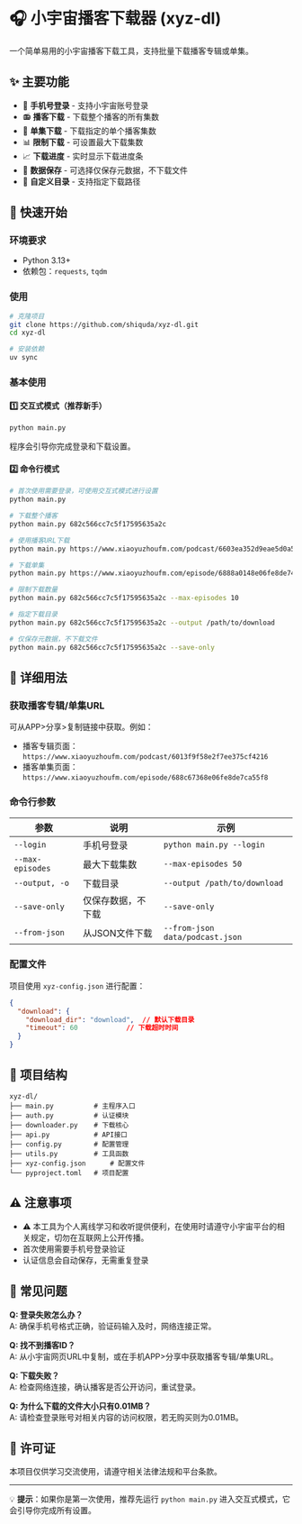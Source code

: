 # 🎧 小宇宙播客下载器 (xyz-dl)

一个简单易用的小宇宙播客下载工具，支持批量下载播客专辑或单集。

## ✨ 主要功能

- 🔐 **手机号登录** - 支持小宇宙账号登录
- 📻 **播客下载** - 下载整个播客的所有集数  
- 🎵 **单集下载** - 下载指定的单个播客集数
- 📊 **限制下载** - 可设置最大下载集数
- 📈 **下载进度** - 实时显示下载进度条
- 💾 **数据保存** - 可选择仅保存元数据，不下载文件
- 📁 **自定义目录** - 支持指定下载路径

## 🚀 快速开始

### 环境要求

- Python 3.13+
- 依赖包：`requests`, `tqdm`

### 使用

```bash
# 克隆项目
git clone https://github.com/shiquda/xyz-dl.git
cd xyz-dl

# 安装依赖
uv sync

```

### 基本使用

#### 1️⃣ 交互式模式（推荐新手）

```bash
python main.py
```

程序会引导你完成登录和下载设置。

#### 2️⃣ 命令行模式

```bash
# 首次使用需要登录，可使用交互式模式进行设置
python main.py

# 下载整个播客
python main.py 682c566cc7c5f17595635a2c

# 使用播客URL下载
python main.py https://www.xiaoyuzhoufm.com/podcast/6603ea352d9eae5d0a5f9151

# 下载单集
python main.py https://www.xiaoyuzhoufm.com/episode/6888a0148e06fe8de74811af

# 限制下载数量
python main.py 682c566cc7c5f17595635a2c --max-episodes 10

# 指定下载目录
python main.py 682c566cc7c5f17595635a2c --output /path/to/download

# 仅保存元数据，不下载文件
python main.py 682c566cc7c5f17595635a2c --save-only
```

## 📖 详细用法

### 获取播客专辑/单集URL

可从APP>分享>复制链接中获取。例如：

- 播客专辑页面：`https://www.xiaoyuzhoufm.com/podcast/6013f9f58e2f7ee375cf4216`
- 播客单集页面：`https://www.xiaoyuzhoufm.com/episode/688c67368e06fe8de7ca55f8`

### 命令行参数

| 参数 | 说明 | 示例 |
|------|------|------|
| `--login` | 手机号登录 | `python main.py --login` |
| `--max-episodes` | 最大下载集数 | `--max-episodes 50` |
| `--output, -o` | 下载目录 | `--output /path/to/download` |
| `--save-only` | 仅保存数据，不下载 | `--save-only` |
| `--from-json` | 从JSON文件下载 | `--from-json data/podcast.json` |

### 配置文件

项目使用 `xyz-config.json` 进行配置：

```json
{
  "download": {
    "download_dir": "download",  // 默认下载目录
    "timeout": 60            // 下载超时时间
  }
}
```

## 📁 项目结构

```
xyz-dl/
├── main.py          # 主程序入口
├── auth.py          # 认证模块
├── downloader.py    # 下载核心
├── api.py           # API接口
├── config.py        # 配置管理
├── utils.py         # 工具函数
├── xyz-config.json      # 配置文件
└── pyproject.toml   # 项目配置
```

## ⚠️ 注意事项

- ⚠️ 本工具为个人离线学习和收听提供便利，在使用时请遵守小宇宙平台的相关规定，切勿在互联网上公开传播。
- 首次使用需要手机号登录验证
- 认证信息会自动保存，无需重复登录

## 🐛 常见问题

**Q: 登录失败怎么办？**  
A: 确保手机号格式正确，验证码输入及时，网络连接正常。

**Q: 找不到播客ID？**  
A: 从小宇宙网页URL中复制，或在手机APP>分享中获取播客专辑/单集URL。

**Q: 下载失败？**  
A: 检查网络连接，确认播客是否公开访问，重试登录。

**Q: 为什么下载的文件大小只有0.01MB？**  
A: 请检查登录账号对相关内容的访问权限，若无购买则为0.01MB。

## 📄 许可证

本项目仅供学习交流使用，请遵守相关法律法规和平台条款。

---

💡 **提示**：如果你是第一次使用，推荐先运行 `python main.py` 进入交互式模式，它会引导你完成所有设置。
